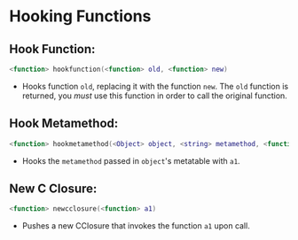 # Hooking Functions

## Hook Function:
```lua
<function> hookfunction(<function> old, <function> new)  
```
- Hooks function `old`, replacing it with the function `new`. The `old` function is returned, you *must* use this function in order to call the original function.

## Hook Metamethod:
```lua
<function> hookmetamethod(<Object> object, <string> metamethod, <function> a1)  
```
- Hooks the `metamethod` passed in `object`'s metatable with `a1`.

## New C Closure:
```lua
<function> newcclosure(<function> a1)  
```
- Pushes a new CClosure that invokes the function `a1` upon call.